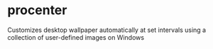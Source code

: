 # procenter
Customizes desktop wallpaper automatically at set intervals using a collection of user-defined images on Windows
